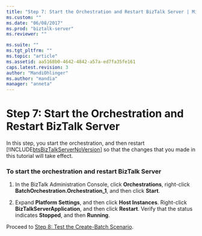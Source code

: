 ```yaml
---
title: "Step 7: Start the Orchestration and Restart BizTalk Server | Microsoft Docs"
ms.custom: ""
ms.date: "06/08/2017"
ms.prod: "biztalk-server"
ms.reviewer: ""

ms.suite: ""
ms.tgt_pltfrm: ""
ms.topic: "article"
ms.assetid: aa5168b0-4642-4842-a57a-ed7fa35fe161
caps.latest.revision: 3
author: "MandiOhlinger"
ms.author: "mandia"
manager: "anneta"
---
```

# Step 7: Start the Orchestration and Restart BizTalk Server
In this step, you start the orchestration, and then restart [!INCLUDE[btsBizTalkServerNoVersion](../../includes/btsbiztalkservernoversion-md.md)] so that the changes that you made in this tutorial will take effect.  
  
### To start the orchestration and restart BizTalk Server  
  
1.  In the BizTalk Administration Console, click **Orchestrations**, right-click **BatchOrchestration.Orchestration_1**, and then click **Start**.  
  
2.  Expand **Platform Settings**, and then click **Host Instances**. Right-click **BizTalkServerApplication**, and then click **Restart**. Verify that the status indicates **Stopped**, and then **Running**.  
  
 Proceed to [Step 8: Test the Create-Batch Scenario](../../adapters-and-accelerators/accelerator-hl7/step-8-test-the-create-batch-scenario.md).